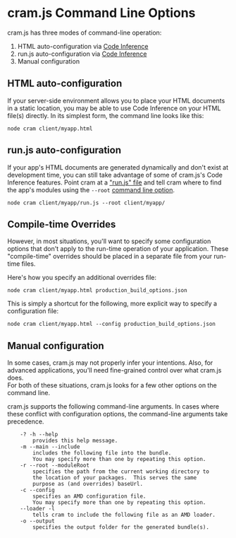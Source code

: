 # cram.js Command Line Options

cram.js has three modes of command-line operation:

1. HTML auto-configuration via [Code Inference](concepts.md#code-inference)
1. run.js auto-configuration via [Code Inference](concepts.md#code-inference)
1. Manual configuration

## HTML auto-configuration

If your server-side environment allows you to place your HTML documents in a 
static location, you may be able to use Code Inference on your HTML file(s) 
directly.  In its simplest form, the command line looks like this:

```
node cram client/myapp.html
```

## run.js auto-configuration

If your app's HTML documents are generated dynamically and don't exist at 
development time, you can still take advantage of some of cram.js's Code 
Inference features.  Point cram at a ["run.js" file](concepts.md#run-js) 
and tell cram where to find the app's modules using the `--root` 
[command line option](#manual-configuration).

```
node cram client/myapp/run.js --root client/myapp/
```

## Compile-time Overrides

However, in most situations, you'll want to specify some configuration options 
that don't apply to the run-time operation of your application.  These 
"compile-time" overrides should be placed in a separate file from your 
run-time files.

Here's how you specify an additional overrides file:

```
node cram client/myapp.html production_build_options.json
```

This is simply a shortcut for the following, more explicit way to specify a 
configuration file:

```
node cram client/myapp.html --config production_build_options.json
```

## Manual configuration

In some cases, cram.js may not properly infer your intentions.  Also, for 
advanced applications, you'll need fine-grained control over what cram.js does.  
For both of these situations, cram.js looks for a few other options on the 
command line.

cram.js supports the following command-line arguments.  In cases where these 
conflict with configuration options, the command-line arguments take 
precedence.

```
	-? -h --help
		provides this help message.
	-m --main --include
		includes the following file into the bundle.
		You may specify more than one by repeating this option.
	-r --root --moduleRoot
		specifies the path from the current working directory to
		the location of your packages.  This serves the same
		purpose as (and overrides) baseUrl.
	-c --config
		specifies an AMD configuration file.
		You may specify more than one by repeating this option.
	--loader -l
		tells cram to include the following file as an AMD loader.
	-o --output
		specifies the output folder for the generated bundle(s).
```
